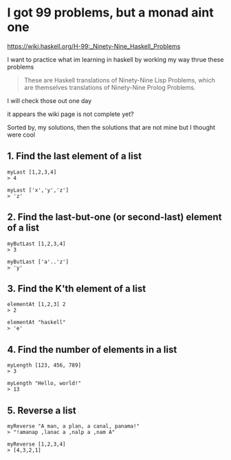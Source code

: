 # I got 99 problems, but a monad aint one

https://wiki.haskell.org/H-99:_Ninety-Nine_Haskell_Problems

I want to practice what im learning in haskell
by working my way thrue these problems

> These are Haskell translations of Ninety-Nine Lisp Problems, which are themselves translations of Ninety-Nine Prolog Problems. 

I will check those out one day

it appears the wiki page is not complete yet?

Sorted by, my solutions, then the solutions that 
are not mine but I thought were cool

## 1. Find the last element of a list 
```
myLast [1,2,3,4]
> 4

myLast ['x','y','z']
> 'z'
```

## 2. Find the last-but-one (or second-last) element of a list
```
myButLast [1,2,3,4]
> 3

myButLast ['a'..'z']
> 'y'
```

## 3. Find the K'th element of a list
```
elementAt [1,2,3] 2
> 2

elementAt "haskell"
> 'e'
```

## 4. Find the number of elements in a list 
```
myLength [123, 456, 789]
> 3

myLength "Hello, world!"
> 13
```

## 5. Reverse a list
```
myReverse "A man, a plan, a canal, panama!"
> "!amanap ,lanac a ,nalp a ,nam A"

myReverse [1,2,3,4]
> [4,3,2,1]
```